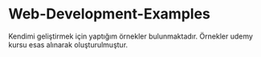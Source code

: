 # Web-Development-Examples

Kendimi geliştirmek için yaptığım örnekler bulunmaktadır. Örnekler udemy kursu esas alınarak oluşturulmuştur.
